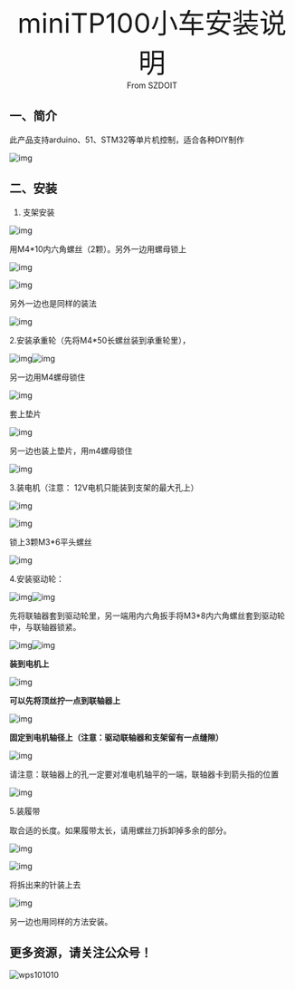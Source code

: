 <center><font size=10> miniTP100小车安装说明</center></font>
<center> From SZDOIT</center>

## 一、简介

此产品支持arduino、51、STM32等单片机控制，适合各种DIY制作

![img](wps1.jpg) 

## 二、安装

1. 支架安装

![img](wps2.jpg) 

用M4*10内六角螺丝（2颗）。另外一边用螺母锁上

![img](wps3.jpg) 

![img](wps4.jpg) 

另外一边也是同样的装法

![img](wps5.jpg) 

2.安装承重轮（先将M4*50长螺丝装到承重轮里），

![img](wps6.jpg)![img](wps7.jpg) 

另一边用M4螺母锁住

![img](wps8.jpg) 

套上垫片

![img](wps9.jpg) 

另一边也装上垫片，用m4螺母锁住

![img](wps10.jpg) 

3.装电机（注意： 12V电机只能装到支架的最大孔上）

![img](wps11.jpg) 

![img](wps12.jpg) 

锁上3颗M3*6平头螺丝

![img](wps13.jpg) 

4.安装驱动轮：

![img](wps14.png)![img](wps15.png) 

先将联轴器套到驱动轮里，另一端用内六角扳手将M3*8内六角螺丝套到驱动轮中，与联轴器锁紧。

![img](wps16.jpg)![img](wps17.jpg) 

**装到电机上**

![img](wps18.jpg) 

**可以先将顶丝拧一点到联轴器上**

![img](wps19.png) 

**固定到电机轴径上（注意：驱动联轴器和支架留有一点缝隙）**

![img](wps20.png) 

请注意：联轴器上的孔一定要对准电机轴平的一端，联轴器卡到箭头指的位置

![img](wps21.png)

5.装履带

取合适的长度。如果履带太长，请用螺丝刀拆卸掉多余的部分。

![img](wps22.jpg) 

![img](wps23.jpg) 

将拆出来的针装上去

![img](wps24.png) 

另一边也用同样的方法安装。

 

## 更多资源，请关注公众号！

![wps101010](wps101010.png)